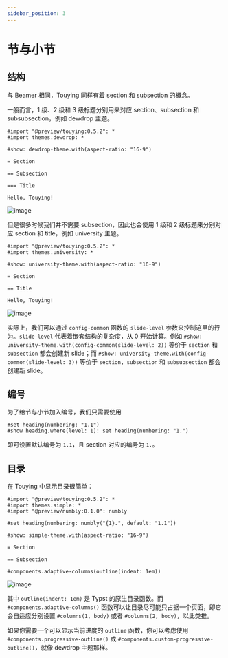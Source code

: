 ```yaml
---
sidebar_position: 3
---
```


# 节与小节

## 结构

与 Beamer 相同，Touying 同样有着 section 和 subsection 的概念。

一般而言，1 级、2 级和 3 级标题分别用来对应 section、subsection 和 subsubsection，例如 dewdrop 主题。

```typst
#import "@preview/touying:0.5.2": *
#import themes.dewdrop: *

#show: dewdrop-theme.with(aspect-ratio: "16-9")

= Section

== Subsection

=== Title

Hello, Touying!
```

![image](https://github.com/user-attachments/assets/34f5e293-29e3-4aa3-bb74-c2d4914560c6)

但是很多时候我们并不需要 subsection，因此也会使用 1 级和 2 级标题来分别对应 section 和 title，例如 university 主题。

```typst
#import "@preview/touying:0.5.2": *
#import themes.university: *

#show: university-theme.with(aspect-ratio: "16-9")

= Section

== Title

Hello, Touying!
```

![image](https://github.com/user-attachments/assets/eb38627c-58ef-4319-897e-846697576a6b)

实际上，我们可以通过 `config-common` 函数的 `slide-level` 参数来控制这里的行为。`slide-level` 代表着嵌套结构的复杂度，从 0 开始计算。例如 `#show: university-theme.with(config-common(slide-level: 2))` 等价于 `section` 和 `subsection` 都会创建新 slide；而 `#show: university-theme.with(config-common(slide-level: 3))` 等价于 `section`，`subsection` 和 `subsubsection` 都会创建新 slide。


## 编号

为了给节与小节加入编号，我们只需要使用

```typst
#set heading(numbering: "1.1")
#show heading.where(level: 1): set heading(numbering: "1.")
```

即可设置默认编号为 `1.1`，且 section 对应的编号为 `1.`。


## 目录

在 Touying 中显示目录很简单：

```typst
#import "@preview/touying:0.5.2": *
#import themes.simple: *
#import "@preview/numbly:0.1.0": numbly

#set heading(numbering: numbly("{1}.", default: "1.1"))

#show: simple-theme.with(aspect-ratio: "16-9")

= Section

== Subsection

#components.adaptive-columns(outline(indent: 1em))
```

![image](https://github.com/user-attachments/assets/2674a632-e881-432f-a212-a55bcc7207c1)

其中 `outline(indent: 1em)` 是 Typst 的原生目录函数。而 `#components.adaptive-columns()` 函数可以让目录尽可能只占据一个页面，即它会自适应分别设置 `#columns(1, body)` 或者 `#columns(2, body)`，以此类推。

如果你需要一个可以显示当前进度的 `outline` 函数，你可以考虑使用 `#components.progressive-outline()` 或 `#components.custom-progressive-outline()`，就像 dewdrop 主题那样。
